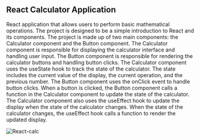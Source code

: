  React Calculator Application
---------------------------------------------------------------------------------------------------------------------------------------------------------------------
React application that allows users to perform basic mathematical operations. The project is designed to be a simple introduction to React and its components.
The project is made up of two main components: the Calculator component and the Button component. The Calculator component is responsible for displaying the calculator interface and handling user input. The Button component is responsible for rendering the calculator buttons and handling button clicks.
The Calculator component uses the useState hook to track the state of the calculator. The state includes the current value of the display, the current operation, and the previous number. The Button component uses the onClick event to handle button clicks. When a button is clicked, the Button component calls a function in the Calculator component to update the state of the calculator.
The Calculator component also uses the useEffect hook to update the display when the state of the calculator changes. When the state of the calculator changes, the useEffect hook calls a function to render the updated display.

![React-calc](https://github.com/aishwaryacmadrewar/react-calculator-project/assets/145665330/b1f1137e-e576-40b7-b694-92700eafe28e)


